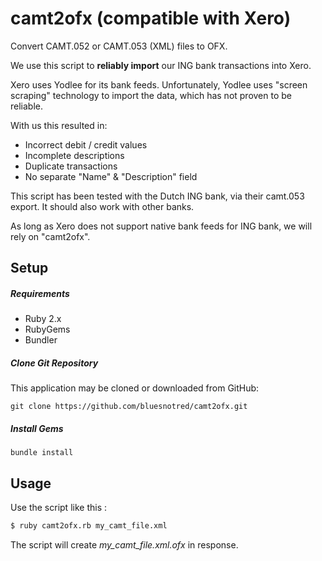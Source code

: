 # camt2ofx (compatible with Xero)

Convert CAMT.052 or CAMT.053 (XML) files to OFX.

We use this script to **reliably import** our ING bank transactions into Xero.

Xero uses Yodlee for its bank feeds. Unfortunately, Yodlee uses "screen scraping" technology to import the data, which has not proven to be reliable. 

With us this resulted in:
- Incorrect debit / credit values
- Incomplete descriptions
- Duplicate transactions
- No separate "Name" & "Description" field

This script has been tested with the Dutch ING bank, via their camt.053 export. It should also work with other banks.

As long as Xero does not support native bank feeds for ING bank, we will rely on "camt2ofx".

## Setup

##### Requirements

* Ruby 2.x
* RubyGems
* Bundler

##### Clone Git Repository

This application may be cloned or downloaded from GitHub:

```
git clone https://github.com/bluesnotred/camt2ofx.git
```

##### Install Gems

```
bundle install
```

## Usage

Use the script like this  :

```sh
$ ruby camt2ofx.rb my_camt_file.xml
```
The script will create *my_camt_file.xml.ofx* in response.

